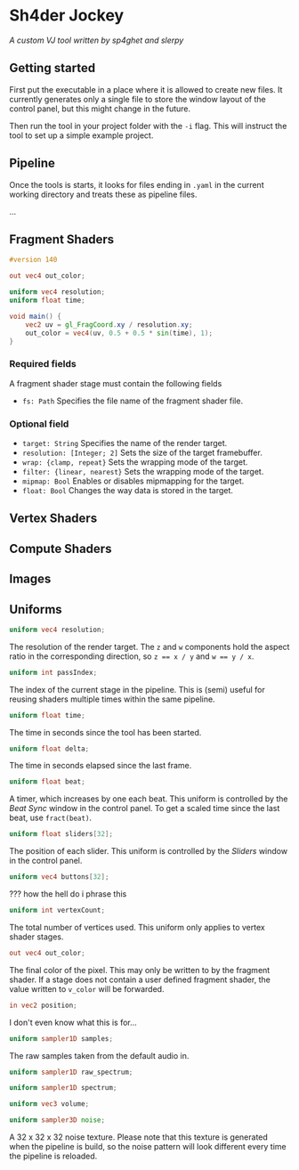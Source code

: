 # Sh4der Jockey
*A custom VJ tool written by sp4ghet and slerpy*

## Getting started

First put the executable in a place where it is allowed to create new files. It currently generates only a single file to store the window layout of the control panel, but this might change in the future.

Then run the tool in your project folder with the `-i` flag. This will instruct the tool to set up a simple example project.

## Pipeline

Once the tools is starts, it looks for files ending in `.yaml` in the current working directory and treats these as pipeline files.

...

## Fragment Shaders

```glsl
#version 140

out vec4 out_color;

uniform vec4 resolution;
uniform float time;

void main() {
    vec2 uv = gl_FragCoord.xy / resolution.xy;
    out_color = vec4(uv, 0.5 + 0.5 * sin(time), 1);
}
```

### Required fields

A fragment shader stage must contain the following fields

 - `fs: Path` Specifies the file name of the fragment shader file.

### Optional field

 - `target: String` Specifies the name of the render target.
 - `resolution: [Integer; 2]` Sets the size of the target framebuffer.
 - `wrap: {clamp, repeat}` Sets the wrapping mode of the target.
 - `filter: {linear, nearest}` Sets the wrapping mode of the target.
 - `mipmap: Bool` Enables or disables mipmapping for the target.
 - `float: Bool` Changes the way data is stored in the target.


## Vertex Shaders
## Compute Shaders

## Images

## Uniforms

```glsl
uniform vec4 resolution;
```
The resolution of the render target.
The `z` and `w` components hold the aspect ratio in the corresponding direction,
so `z == x / y` and `w == y / x`.

```glsl
uniform int passIndex;
```
The index of the current stage in the pipeline.
This is (semi) useful for reusing shaders multiple times within the same pipeline.

```glsl
uniform float time;
```
The time in seconds since the tool has been started.

```glsl
uniform float delta;
```
The time in seconds elapsed since the last frame.

```glsl
uniform float beat;
```
A timer, which increases by one each beat. This uniform is controlled by the _Beat Sync_ window in the control panel. To get a scaled time since the last beat, use `fract(beat)`.

```glsl
uniform float sliders[32];
```
The position of each slider. This uniform is controlled by the _Sliders_ window in the control panel.

```glsl
uniform vec4 buttons[32];
```
??? how the hell do i phrase this

```glsl
uniform int vertexCount;
```
The total number of vertices used. This uniform only applies to vertex shader stages.

```glsl
out vec4 out_color;
```
The final color of the pixel. This may only be written to by the fragment shader. If a stage does not contain a user defined fragment shader, the value written to `v_color` will be forwarded.

```glsl
in vec2 position;
```
I don't even know what this is for...

```glsl
uniform sampler1D samples;
```
The raw samples taken from the default audio in.

```glsl
uniform sampler1D raw_spectrum;
```

```glsl
uniform sampler1D spectrum;
```

```glsl
uniform vec3 volume;
```

```glsl
uniform sampler3D noise;
```
A 32 x 32 x 32 noise texture. Please note that this texture is generated when the pipeline is build, so the noise pattern will look different every time the pipeline is reloaded.
